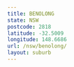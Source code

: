 ```yaml
---
title: BENOLONG
state: NSW
postcode: 2818
latitude: -32.5009
longitude: 148.6686
url: /nsw/benolong/
layout: suburb
---
```

